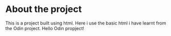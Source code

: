 # About the project

This is a project built using html. Here i use the basic html i have learnt  from the Odin project. Hello Odin propject!
